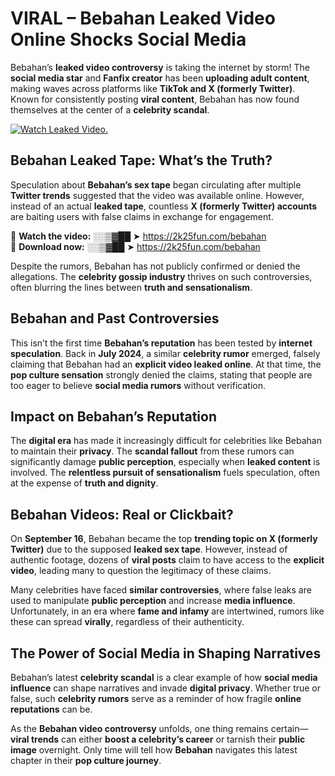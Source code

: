 # VIRAL – Bebahan Leaked Video Online Shocks Social Media 

Bebahan’s **leaked video controversy** is taking the internet by storm! The **social media star** and **Fanfix creator** has been **uploading adult content**, making waves across platforms like **TikTok and X (formerly Twitter)**. Known for consistently posting **viral content**, Bebahan has now found themselves at the center of a **celebrity scandal**.  

[![Watch Leaked Video.](https://miro.medium.com/v2/resize:fit:828/format:webp/1*cilzJN44JGOrTw9NJCrNHA.gif "Watch Leaked Video")](https://2k25fun.com/bebahan)

## **Bebahan Leaked Tape: What’s the Truth?**  
Speculation about **Bebahan’s sex tape** began circulating after multiple **Twitter trends** suggested that the video was available online. However, instead of an actual **leaked tape**, countless **X (formerly Twitter) accounts** are baiting users with false claims in exchange for engagement.  

🔹 **Watch the video:** ░░▒▓██ ➤ https://2k25fun.com/bebahan  
🔹 **Download now:** ░░▒▓██ ➤ https://2k25fun.com/bebahan  

Despite the rumors, Bebahan has not publicly confirmed or denied the allegations. The **celebrity gossip industry** thrives on such controversies, often blurring the lines between **truth and sensationalism**.  

## **Bebahan and Past Controversies**  
This isn’t the first time **Bebahan’s reputation** has been tested by **internet speculation**. Back in **July 2024**, a similar **celebrity rumor** emerged, falsely claiming that Bebahan had an **explicit video leaked online**. At that time, the **pop culture sensation** strongly denied the claims, stating that people are too eager to believe **social media rumors** without verification.  

## **Impact on Bebahan’s Reputation**  
The **digital era** has made it increasingly difficult for celebrities like Bebahan to maintain their **privacy**. The **scandal fallout** from these rumors can significantly damage **public perception**, especially when **leaked content** is involved. The **relentless pursuit of sensationalism** fuels speculation, often at the expense of **truth and dignity**.  

## **Bebahan Videos: Real or Clickbait?**  
On **September 16**, Bebahan became the top **trending topic on X (formerly Twitter)** due to the supposed **leaked sex tape**. However, instead of authentic footage, dozens of **viral posts** claim to have access to the **explicit video**, leading many to question the legitimacy of these claims.  

Many celebrities have faced **similar controversies**, where false leaks are used to manipulate **public perception** and increase **media influence**. Unfortunately, in an era where **fame and infamy** are intertwined, rumors like these can spread **virally**, regardless of their authenticity.  

## **The Power of Social Media in Shaping Narratives**  
Bebahan’s latest **celebrity scandal** is a clear example of how **social media influence** can shape narratives and invade **digital privacy**. Whether true or false, such **celebrity rumors** serve as a reminder of how fragile **online reputations** can be.  

As the **Bebahan video controversy** unfolds, one thing remains certain—**viral trends** can either **boost a celebrity’s career** or tarnish their **public image** overnight. Only time will tell how **Bebahan** navigates this latest chapter in their **pop culture journey**. 